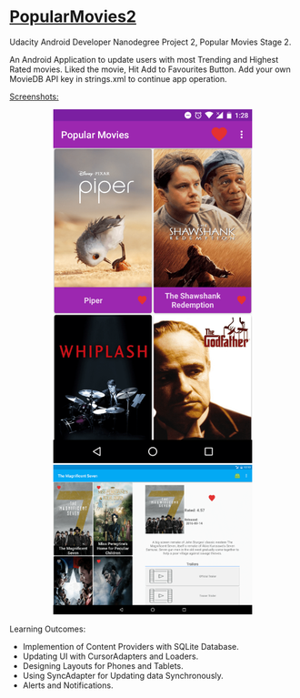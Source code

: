 # [PopularMovies2](https://github.com/GurpreetSK95/PopularMovies2/blob/master/Moviebuff.apk)
Udacity Android Developer Nanodegree Project 2, Popular Movies Stage 2.

An Android Application to update users with most Trending and Highest Rated movies. Liked the movie, Hit Add to Favourites Button.
Add your own MovieDB API key in strings.xml to continue app operation.

[Screenshots:](https://github.com/GurpreetSK95/PopularMovies2/tree/master/screenshots)

<p align="center">
  <img src="/screenshots/device-2016-10-10-012857.png?" width="350"/>
  <img src="/screenshots/Screenshot_1476038608.png" width="350"/>
</p>

Learning Outcomes:
* Implemention of Content Providers with SQLite Database.
* Updating UI with CursorAdapters and Loaders.
* Designing Layouts for Phones and Tablets.
* Using SyncAdapter for Updating data Synchronously.
* Alerts and Notifications.


